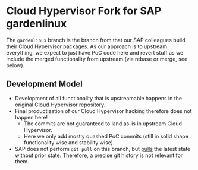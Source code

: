 # Cloud Hypervisor Fork for SAP gardenlinux

The `gardenlinux` branch is the branch from that our SAP colleagues build their
Cloud Hypervisor packages. As our approach is to upstream everything, we expect
to just have PoC code here and revert stuff as we include the merged
functionality from upstream (via rebase or merge, see below).

## Development Model

- Development of all functionality that is upstreamable happens in the original
  Cloud Hypervisor repository.
- Final productization of our Cloud Hypervisor hacking therefore does not happen
  here!
  - The commits are not guaranteed to land as-is in upstream Cloud Hypervisor.
  - Here we only add mostly quashed PoC commits (still in solid shape
    functionality wise and stability wise)
- SAP does not perform `git pull` on this branch, but [pulls][sap-gl-ci] the
  latest state without prior state. Therefore, a precise git history is not
  relevant for them.


[sap-gl-ci]: https://github.com/gardenlinux/package-cloud-hypervisor-gl/blob/main/prepare_source#L1